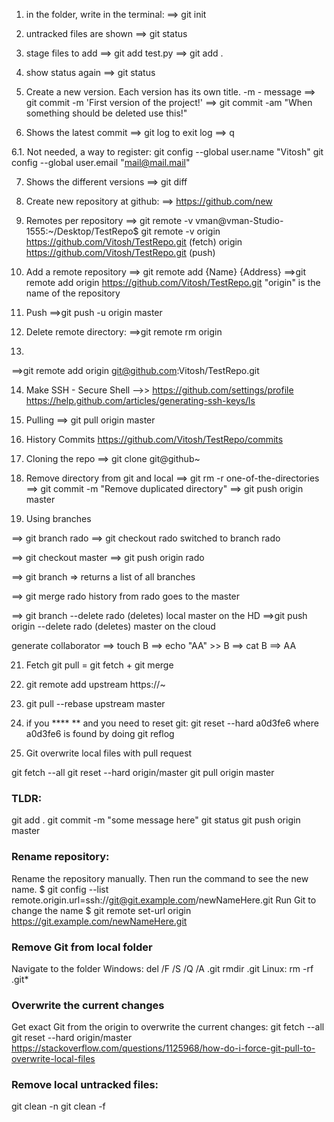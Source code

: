1. in the folder, write in the terminal:
==> git init

2. untracked files are shown
==> git status

3. stage files to add
==> git add test.py
==> git add .

4. show status again
==> git status

5. Create a new version. Each version has its own title.
-m - message
==> git commit -m 'First version of the project!'
==> git commit -am "When something should be deleted use this!"

6. Shows the latest commit
==> git log
to exit log
==> q 
 
6.1. Not needed, a way to register:
git config --global user.name "Vitosh"
git config --global user.email "mail@mail.mail"

7. Shows the different versions
==> git diff

8. Create new repository at github:
==> https://github.com/new

9. Remotes per repository
==> git remote -v
vman@vman-Studio-1555:~/Desktop/TestRepo$ git remote -v
origin	https://github.com/Vitosh/TestRepo.git (fetch)
origin	https://github.com/Vitosh/TestRepo.git (push)

10. Add a remote repository
==> git remote add {Name} {Address}
==>git remote add origin https://github.com/Vitosh/TestRepo.git
"origin" is the name of the repository

11. Push 
==>git push -u origin master

12. Delete remote directory:
==>git remote rm origin

13. 
==>git remote add origin git@github.com:Vitosh/TestRepo.git

14. Make SSH - Secure Shell
-->> https://github.com/settings/profile
https://help.github.com/articles/generating-ssh-keys/ls

15. Pulling
==> git pull origin master

16. History Commits
https://github.com/Vitosh/TestRepo/commits

17. Cloning the repo
==> git clone git@github~

18. Remove directory from git and local
==> git rm -r one-of-the-directories
==> git commit -m "Remove duplicated directory"
==> git push origin master

20. Using branches

==> git branch rado
==> git checkout rado
switched to branch rado

==> git checkout master
==> git push origin rado

==> git branch
=> returns a list of all branches

==> git merge rado
history from rado goes to the master

==> git branch --delete rado
(deletes) local master on the HD
==>git push origin --delete rado
(deletes) master on the cloud

generate collaborator
==> touch B
==> echo "AA" >> B
==> cat B
==> AA

21. Fetch
git pull = git fetch + git merge

22. git remote add upstream https://~

23. git pull --rebase upstream master

24. if you **** ** and you need to reset git:
 git reset --hard a0d3fe6
 where a0d3fe6 is found by doing
 git reflog

25. Git overwrite local files with pull request

git fetch --all
git reset --hard origin/master
git pull origin master


### TLDR:
git add .
git commit -m "some message here"
git status
git push origin master


### Rename repository:
Rename the repository manually. Then run the command to see the new name.
$ git config --list
remote.origin.url=ssh://git@git.example.com/newNameHere.git
Run Git to change the name
$ git remote set-url origin https://git.example.com/newNameHere.git

### Remove Git from local folder
Navigate to the folder
Windows:
del /F /S /Q /A .git
rmdir .git
Linux:
rm -rf .git*

### Overwrite the current changes
Get exact Git from the origin to overwrite the current changes:
git fetch --all
git reset --hard origin/master
https://stackoverflow.com/questions/1125968/how-do-i-force-git-pull-to-overwrite-local-files

### Remove local untracked files:
git clean -n
git clean -f


